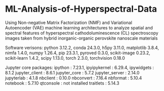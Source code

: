 # ML-Analysis-of-Hyperspectral-Data

Using Non-negative Matrix Factorization (NMF) and Variational Autoencoder (VAE) machine learning architectures to analyze spatial and spectral features of hyperspectral cathodoluminescence (CL) spectroscopy images taken from hybrid inorganic-organic perovskite nanoscale materials

Software verisons: python 3.12.2, conda 24.3.0, h5py 3.11.0, matplotlib 3.8.4, nimfa 1.4.0, numpy 1.26.4, pip 23.3.1, pyroved 0.3.0, scikit-image 0.23.2, scikit-learn 1.4.2, scipy 1.13.0, torch 2.3.0, torchvision 0.18.0

Jupyter core packages: 
ipython          : 7.23.1, 
ipyipykernel     : 6.29.4, 
ipywidgets       : 8.1.2
jupyter_client   : 8.6.1
jupyter_core     : 5.7.2
jupyter_server   : 2.14.0
jupyterlab       : 4.1.8
nbclient         : 0.10.0
nbconvert        : 7.16.4
nbformat         : 5.10.4
notebook         : 5.7.10
qtconsole        : not installed
traitlets        : 5.14.3
